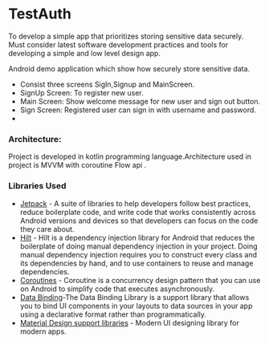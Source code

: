 # TestAuth

To develop a simple app that prioritizes storing sensitive data securely. Must consider latest software development practices and tools for developing a simple and low level design app.

Android demo application  which show how securely store sensitive data.

* Consist three screens SigIn,Signup and MainScreen.
* SignUp Screen: To register new user. 
* Main Screen: Show welcome message for new user and sign out button.
* Sign Screen: Registered user can sign in with username and password.
* 
### Architecture:
Project is developed in kotlin programming  language.Architecture used in project is MVVM with coroutine Flow api .

### Libraries Used

- [Jetpack](https://developer.android.com/jetpack) - A suite of libraries to help developers follow best practices, reduce boilerplate code, and write code that works consistently across Android versions and devices so that developers can focus on the code they care about.
- [Hilt](https://insert-koin.io/) - Hilt is a dependency injection library for Android that reduces the boilerplate of doing manual dependency injection in your project. Doing manual dependency injection requires you to construct every class and its dependencies by hand, and to use containers to reuse and manage dependencies.
- [Coroutines](https://developer.android.com/kotlin/coroutines) - Coroutine is a concurrency design pattern that you can use on Android to simplify code that executes asynchronously.
- [Data Binding](https://developer.android.com/topic/libraries/data-binding)-The Data Binding Library is a support library that allows you to bind UI components in your layouts to data sources in your app using a declarative format rather than programmatically.
- [Material Design support libraries](https://material.io/develop/android/docs/getting-started) - Modern UI designing library for modern apps.